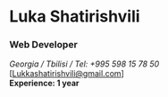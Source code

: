 # Luka Shatirishvili

### Web Developer

*Georgia / Tbilisi / Tel: +995 598 15 78 50* <br/> 
[Lukkashatirishvili@gmail.com] <br/>
**Experience: 1 year** <br/>

